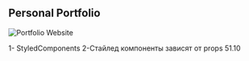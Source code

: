 ## Personal Portfolio

![Portfolio Website](https://i.ibb.co/WgPMpts/image.png)


1- StyledComponents
2-Стайлед компоненты зависят от props
51.10